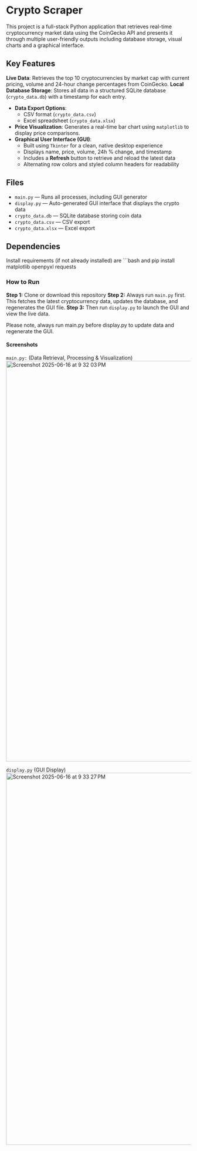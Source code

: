 # Crypto Scraper

This project is a full-stack Python application that retrieves real-time cryptocurrency market data using the CoinGecko API and presents it through multiple user-friendly outputs including database storage, visual charts and a graphical interface.

## Key Features
**Live Data**: Retrieves the top 10 cryptocurrencies by market cap with current pricing, volume and 24-hour change percentages from CoinGecko.
**Local Database Storage**: Stores all data in a structured SQLite database (`crypto_data.db`) with a timestamp for each entry.
- **Data Export Options**:
  - CSV format (`crypto_data.csv`)
  - Excel spreadsheet (`crypto_data.xlsx`)
- **Price Visualization**: Generates a real-time bar chart using `matplotlib` to display price comparisons.
- **Graphical User Interface (GUI)**:
  - Built using `Tkinter` for a clean, native desktop experience
  - Displays name, price, volume, 24h % change, and timestamp
  - Includes a **Refresh** button to retrieve and reload the latest data
  - Alternating row colors and styled column headers for readability

## Files
- `main.py` — Runs all processes, including GUI generator
- `display.py` — Auto-generated GUI interface that displays the crypto data
- `crypto_data.db` — SQLite database storing coin data
- `crypto_data.csv` — CSV export
- `crypto_data.xlsx` — Excel export

## Dependencies
Install requirements (if not already installed) are ```bash and pip install matplotlib openpyxl requests

### How to Run
**Step 1:** Clone or download this repository
**Step 2:** Always run `main.py` first. This fetches the latest cryptocurrency data, updates the database, and regenerates the GUI file.
**Step 3:** Then run `display.py` to launch the GUI and view the live data.

Please note, always run main.py before display.py to update data and regenerate the GUI.


#### Screenshots 
`main.py:` (Data Retrieval, Processing & Visualization)
<img width="1091" alt="Screenshot 2025-06-16 at 9 32 03 PM" src="https://github.com/user-attachments/assets/139d326a-03c3-4395-875a-2935d12d982d" />

`display.py` (GUI Display)
<img width="1013" alt="Screenshot 2025-06-16 at 9 33 27 PM" src="https://github.com/user-attachments/assets/f7c813ff-b0b4-455d-85a4-e46c78656899" />

